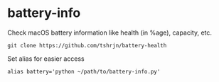 # battery-info
Check macOS battery information like health (in %age), capacity, etc.

```
git clone https://github.com/tshrjn/battery-health
```

Set alias for easier access

```
alias battery='python ~/path/to/battery-info.py'
```
